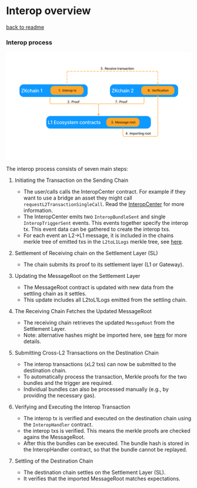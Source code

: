 # Interop overview
[back to readme](../../README.md)

### Interop process

![Interop](../img/hyperbridging.png)

The interop process consists of seven main steps:

1. Initiating the Transaction on the Sending Chain

   - The user/calls calls the InteropCenter contract. For example if they want to use a bridge an asset they might call
     `requestL2TransactionSingleCall`. Read the [InteropCenter](./interop_center/overview.md) for more information.
   - The InteropCenter emits two `InteropBundleSent` and single `InteropTriggerSent` events. This events together specify the interop tx.
     This event data can be gathered to create the interop txs.
   - For each event an L2->L1 message, it is included in the chains merkle tree of emitted txs in the `L2toL1Logs` merkle tree, see [here](./forms_of_finality.md).

2. Settlement of Receiving chain on the Settlement Layer (SL)
   - The chain submits its proof to its settlement layer (L1 or Gateway).

3. Updating the MessageRoot on the Settlement Layer

   - The MessageRoot contract is updated with new data from the settling chain as it settles.
   - This update includes all L2toL1Logs emitted from the settling chain.

4. The Receiving Chain Fetches the Updated MessageRoot
    - The receiving chain retrieves the updated `MessgeRoot` from the Settlement Layer. 
    - Note: alternative hashes might be imported here, see [here](./forms_of_finality.md) for more details.

5. Submitting Cross-L2 Transactions on the Destination Chain

    - The interop transactions (xL2 txs) can now be submitted to the destination chain.
    - To automatically process the transaction, Merkle proofs for the two bundles and the trigger are required.
    - Individual bundles can also be processed manually (e.g., by providing the necessary gas). 

6. Verifying and Executing the Interop Transaction 
    - The interop tx is verified and executed on the destination chain using the `InteropHandler` contract. 
    - the interop txs is verified. This means the merkle proofs are checked agains the MessageRoot.
    - After this the bundles can be executed. The bundle hash is stored in the InteropHandler contract, so that the bundle cannot be
      replayed.

7. Settling of the Destination Chain
    - The destination chain settles on the Settlement Layer (SL).
    - It verifies that the imported MessageRoot matches expectations.
